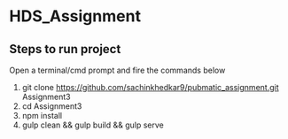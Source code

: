 # HDS_Assignment

## Steps to run project
Open a terminal/cmd prompt and fire the commands below 

1.  git clone  https://github.com/sachinkhedkar9/pubmatic_assignment.git Assignment3
2.  cd Assignment3
3.  npm install
4.  gulp clean && gulp build && gulp serve

